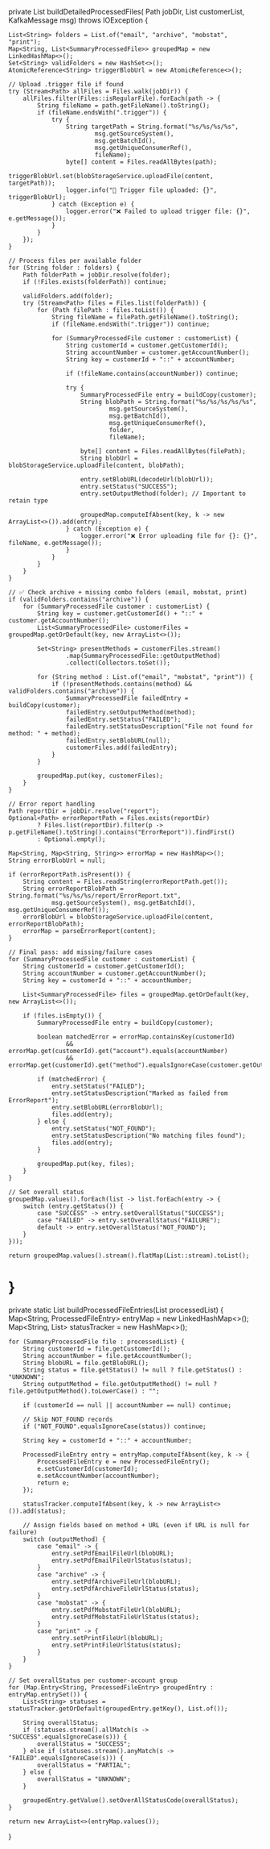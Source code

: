 private List<SummaryProcessedFile> buildDetailedProcessedFiles(
        Path jobDir,
        List<SummaryProcessedFile> customerList,
        KafkaMessage msg) throws IOException {

    List<String> folders = List.of("email", "archive", "mobstat", "print");
    Map<String, List<SummaryProcessedFile>> groupedMap = new LinkedHashMap<>();
    Set<String> validFolders = new HashSet<>();
    AtomicReference<String> triggerBlobUrl = new AtomicReference<>();

    // Upload .trigger file if found
    try (Stream<Path> allFiles = Files.walk(jobDir)) {
        allFiles.filter(Files::isRegularFile).forEach(path -> {
            String fileName = path.getFileName().toString();
            if (fileName.endsWith(".trigger")) {
                try {
                    String targetPath = String.format("%s/%s/%s/%s",
                            msg.getSourceSystem(),
                            msg.getBatchId(),
                            msg.getUniqueConsumerRef(),
                            fileName);
                    byte[] content = Files.readAllBytes(path);
                    triggerBlobUrl.set(blobStorageService.uploadFile(content, targetPath));
                    logger.info("📎 Trigger file uploaded: {}", triggerBlobUrl);
                } catch (Exception e) {
                    logger.error("❌ Failed to upload trigger file: {}", e.getMessage());
                }
            }
        });
    }

    // Process files per available folder
    for (String folder : folders) {
        Path folderPath = jobDir.resolve(folder);
        if (!Files.exists(folderPath)) continue;

        validFolders.add(folder);
        try (Stream<Path> files = Files.list(folderPath)) {
            for (Path filePath : files.toList()) {
                String fileName = filePath.getFileName().toString();
                if (fileName.endsWith(".trigger")) continue;

                for (SummaryProcessedFile customer : customerList) {
                    String customerId = customer.getCustomerId();
                    String accountNumber = customer.getAccountNumber();
                    String key = customerId + "::" + accountNumber;

                    if (!fileName.contains(accountNumber)) continue;

                    try {
                        SummaryProcessedFile entry = buildCopy(customer);
                        String blobPath = String.format("%s/%s/%s/%s/%s",
                                msg.getSourceSystem(),
                                msg.getBatchId(),
                                msg.getUniqueConsumerRef(),
                                folder,
                                fileName);

                        byte[] content = Files.readAllBytes(filePath);
                        String blobUrl = blobStorageService.uploadFile(content, blobPath);

                        entry.setBlobURL(decodeUrl(blobUrl));
                        entry.setStatus("SUCCESS");
                        entry.setOutputMethod(folder); // Important to retain type

                        groupedMap.computeIfAbsent(key, k -> new ArrayList<>()).add(entry);
                    } catch (Exception e) {
                        logger.error("❌ Error uploading file for {}: {}", fileName, e.getMessage());
                    }
                }
            }
        }
    }

    // ✅ Check archive + missing combo folders (email, mobstat, print)
    if (validFolders.contains("archive")) {
        for (SummaryProcessedFile customer : customerList) {
            String key = customer.getCustomerId() + "::" + customer.getAccountNumber();
            List<SummaryProcessedFile> customerFiles = groupedMap.getOrDefault(key, new ArrayList<>());

            Set<String> presentMethods = customerFiles.stream()
                    .map(SummaryProcessedFile::getOutputMethod)
                    .collect(Collectors.toSet());

            for (String method : List.of("email", "mobstat", "print")) {
                if (!presentMethods.contains(method) && validFolders.contains("archive")) {
                    SummaryProcessedFile failedEntry = buildCopy(customer);
                    failedEntry.setOutputMethod(method);
                    failedEntry.setStatus("FAILED");
                    failedEntry.setStatusDescription("File not found for method: " + method);
                    failedEntry.setBlobURL(null);
                    customerFiles.add(failedEntry);
                }
            }

            groupedMap.put(key, customerFiles);
        }
    }

    // Error report handling
    Path reportDir = jobDir.resolve("report");
    Optional<Path> errorReportPath = Files.exists(reportDir)
            ? Files.list(reportDir).filter(p -> p.getFileName().toString().contains("ErrorReport")).findFirst()
            : Optional.empty();

    Map<String, Map<String, String>> errorMap = new HashMap<>();
    String errorBlobUrl = null;

    if (errorReportPath.isPresent()) {
        String content = Files.readString(errorReportPath.get());
        String errorReportBlobPath = String.format("%s/%s/%s/report/ErrorReport.txt",
                msg.getSourceSystem(), msg.getBatchId(), msg.getUniqueConsumerRef());
        errorBlobUrl = blobStorageService.uploadFile(content, errorReportBlobPath);
        errorMap = parseErrorReport(content);
    }

    // Final pass: add missing/failure cases
    for (SummaryProcessedFile customer : customerList) {
        String customerId = customer.getCustomerId();
        String accountNumber = customer.getAccountNumber();
        String key = customerId + "::" + accountNumber;

        List<SummaryProcessedFile> files = groupedMap.getOrDefault(key, new ArrayList<>());

        if (files.isEmpty()) {
            SummaryProcessedFile entry = buildCopy(customer);

            boolean matchedError = errorMap.containsKey(customerId)
                    && errorMap.get(customerId).get("account").equals(accountNumber)
                    && errorMap.get(customerId).get("method").equalsIgnoreCase(customer.getOutputMethod());

            if (matchedError) {
                entry.setStatus("FAILED");
                entry.setStatusDescription("Marked as failed from ErrorReport");
                entry.setBlobURL(errorBlobUrl);
                files.add(entry);
            } else {
                entry.setStatus("NOT_FOUND");
                entry.setStatusDescription("No matching files found");
                files.add(entry);
            }

            groupedMap.put(key, files);
        }
    }

    // Set overall status
    groupedMap.values().forEach(list -> list.forEach(entry -> {
        switch (entry.getStatus()) {
            case "SUCCESS" -> entry.setOverallStatus("SUCCESS");
            case "FAILED" -> entry.setOverallStatus("FAILURE");
            default -> entry.setOverallStatus("NOT_FOUND");
        }
    }));

    return groupedMap.values().stream().flatMap(List::stream).toList();
}
=================================================
private static List<ProcessedFileEntry> buildProcessedFileEntries(List<SummaryProcessedFile> processedList) {
    Map<String, ProcessedFileEntry> entryMap = new LinkedHashMap<>();
    Map<String, List<String>> statusTracker = new HashMap<>();

    for (SummaryProcessedFile file : processedList) {
        String customerId = file.getCustomerId();
        String accountNumber = file.getAccountNumber();
        String blobURL = file.getBlobURL();
        String status = file.getStatus() != null ? file.getStatus() : "UNKNOWN";
        String outputMethod = file.getOutputMethod() != null ? file.getOutputMethod().toLowerCase() : "";

        if (customerId == null || accountNumber == null) continue;

        // Skip NOT_FOUND records
        if ("NOT_FOUND".equalsIgnoreCase(status)) continue;

        String key = customerId + "::" + accountNumber;

        ProcessedFileEntry entry = entryMap.computeIfAbsent(key, k -> {
            ProcessedFileEntry e = new ProcessedFileEntry();
            e.setCustomerId(customerId);
            e.setAccountNumber(accountNumber);
            return e;
        });

        statusTracker.computeIfAbsent(key, k -> new ArrayList<>()).add(status);

        // Assign fields based on method + URL (even if URL is null for failure)
        switch (outputMethod) {
            case "email" -> {
                entry.setPdfEmailFileUrl(blobURL);
                entry.setPdfEmailFileUrlStatus(status);
            }
            case "archive" -> {
                entry.setPdfArchiveFileUrl(blobURL);
                entry.setPdfArchiveFileUrlStatus(status);
            }
            case "mobstat" -> {
                entry.setPdfMobstatFileUrl(blobURL);
                entry.setPdfMobstatFileUrlStatus(status);
            }
            case "print" -> {
                entry.setPrintFileUrl(blobURL);
                entry.setPrintFileUrlStatus(status);
            }
        }
    }

    // Set overallStatus per customer-account group
    for (Map.Entry<String, ProcessedFileEntry> groupedEntry : entryMap.entrySet()) {
        List<String> statuses = statusTracker.getOrDefault(groupedEntry.getKey(), List.of());

        String overallStatus;
        if (statuses.stream().allMatch(s -> "SUCCESS".equalsIgnoreCase(s))) {
            overallStatus = "SUCCESS";
        } else if (statuses.stream().anyMatch(s -> "FAILED".equalsIgnoreCase(s))) {
            overallStatus = "PARTIAL";
        } else {
            overallStatus = "UNKNOWN";
        }

        groupedEntry.getValue().setOverAllStatusCode(overallStatus);
    }

    return new ArrayList<>(entryMap.values());
}
